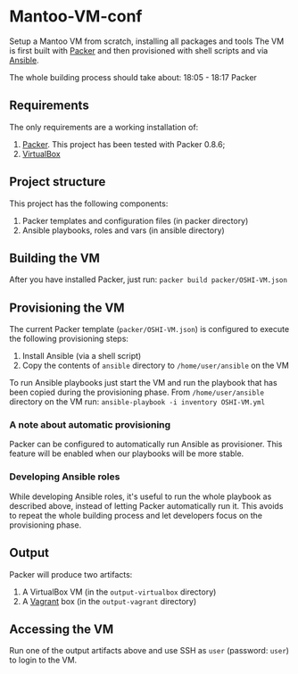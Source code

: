 # Mantoo-VM-conf
Setup a Mantoo VM from scratch, installing all packages and tools
The VM is first built with [Packer](https://www.packer.io/) and then provisioned
with shell scripts and via [Ansible](http://www.ansible.com/).

The whole building process should take about:
18:05 - 18:17 Packer

## Requirements
The only requirements are a working installation of:
1. [Packer](https://www.packer.io/). This project has been tested with Packer 0.8.6;
2. [VirtualBox](https://www.virtualbox.org/)

## Project structure
This project has the following components:
1. Packer templates and configuration files (in packer directory)
2. Ansible playbooks, roles and vars (in ansible directory)

## Building the VM
After you have installed Packer, just run: `packer build packer/OSHI-VM.json`

## Provisioning the VM
The current Packer template (`packer/OSHI-VM.json`) is configured to execute the following provisioning steps:
1. Install Ansible (via a shell script)
2. Copy the contents of `ansible` directory to `/home/user/ansible` on the VM

To run Ansible playbooks just start the VM and run the playbook that has been copied during the provisioning phase. From `/home/user/ansible` directory on the VM run:
`ansible-playbook -i inventory OSHI-VM.yml`

### A note about automatic provisioning
Packer can be configured to automatically run Ansible as provisioner. This feature will be enabled when our playbooks will be more stable.

### Developing Ansible roles
While developing Ansible roles, it's useful to run the whole playbook as described above, instead of letting Packer automatically run it. This avoids to repeat the whole building process and let developers focus on the provisioning phase.

## Output
Packer will produce two artifacts:
1. A VirtualBox VM (in the `output-virtualbox` directory)
2. A [Vagrant](https://www.vagrantup.com/) box (in the `output-vagrant` directory)

## Accessing the VM
Run one of the output artifacts above and use SSH as `user` (password: `user`) to login to the VM.
